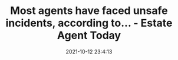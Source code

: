 ---
"title": "Most agents have faced unsafe incidents, according to... - Estate Agent Today"
"date": "2021-10-12 23:4:13"
"feed_name": "GOOGLENEWSCONSTRUCTION"
"feed_website": "https://news.google.com/search?q=construction%2Bincident&hl=en-US&gl=US&ceid=US:en"
"feed_rss": "https://news.google.com/rss/search?q=construction%2Bincident&hl=en-US&gl=US&ceid=US:en"
"link": "https://www.estateagenttoday.co.uk/breaking-news/2021/10/most-agents-have-faced-unsafe-incidents-according-to-survey"
"source": "{'href': 'https://www.estateagenttoday.co.uk', 'title': 'Estate Agent Today'}"
"file": "_posts/2021-1-1-3918d7ded75fb75f69c2a489670e91281aa220ae.md"
"accident": "1"
"drilling": "0"
"dead": "0"
"injured": "0"
"arrested": "0"
"place": "unknown place"
"where": "unknown site"
"causes": "unknown"
"place_uri": "unknown place"
---